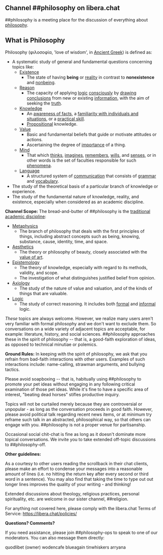 
## Channel ##philosophy on libera.chat
##philosophy is a meeting place for the discussion of everything about [philosophy](https://en.wikipedia.org/wiki/Philosophy).

## What is Philosophy
Philosophy (φιλοσοφία, 'love of wisdom', in [Ancient Greek](https://en.wikipedia.org/wiki/Ancient_Greek "Ancient Greek")) is defined as: 

 - A systematic study of general and fundamental questions concerning topics like:
	 - [Existence](https://en.wikipedia.org/wiki/Existence)
		 - The state of having **being** or [reality](https://en.wikipedia.org/wiki/Reality "Reality") in contrast to **nonexistence** and [nonbeing](https://en.wikipedia.org/wiki/Nonbeing).
	 - [Reason](https://en.wikipedia.org/wiki/Reason)
		 - The capacity of applying [logic](https://en.wikipedia.org/wiki/Logic "Logic") [consciously](https://en.wikipedia.org/wiki/Consciousness "Consciousness") by [drawing conclusions](https://en.wikipedia.org/wiki/Logical_consequence "Logical consequence") from new or existing [information](https://en.wikipedia.org/wiki/Information "Information"), with the aim of seeking the [truth](https://en.wikipedia.org/wiki/Truth).
	 - [Knowledge](https://en.wikipedia.org/wiki/Knowledge)
		 - An [awareness of facts](https://en.wikipedia.org/wiki/Declarative_knowledge "Declarative knowledge"), a [familiarity with individuals and situations](https://en.wikipedia.org/wiki/Knowledge_by_acquaintance "Knowledge by acquaintance"), or a [practical skill](https://en.wikipedia.org/wiki/Procedural_knowledge). 
		 - [Propositional](https://en.wikipedia.org/wiki/Proposition) knowledge.
	 - [Value](https://en.wikipedia.org/wiki/Value_%28ethics_and_social_sciences%29)
		 - Basic and fundamental beliefs that guide or motivate attitudes or actions.
		 - Ascertaining the degree of [importance](https://en.wikipedia.org/wiki/Importance) of a thing.
	 - [Mind](https://en.wikipedia.org/wiki/Mind)
		 - That which [thinks](https://en.wikipedia.org/wiki/Thought "Thought"), [imagines](https://en.wikipedia.org/wiki/Imagination "Imagination"), [remembers](https://en.wikipedia.org/wiki/Memory "Memory"), [wills](https://en.wikipedia.org/wiki/Will_(philosophy) "Will (philosophy)"), and [senses](https://en.wikipedia.org/wiki/Sensation_(psychology) "Sensation (psychology)"), or in other words is the set of faculties responsible for such [phenomena](https://en.wikipedia.org/wiki/Phenomenon).
	 - [Language](https://en.wikipedia.org/wiki/Language)
		 - A structured system of [communication](https://en.wikipedia.org/wiki/Communication "Communication") that consists of [grammar](https://en.wikipedia.org/wiki/Grammar "Grammar") and [vocabulary](https://en.wikipedia.org/wiki/Vocabulary).
 - The study of the theoretical basis of a particular branch of knowledge or experience.
 - The study of the fundamental nature of knowledge, reality, and existence, especially when considered as an academic discipline.

**Channel Scope:**
The bread-and-butter of ##philosophy is the [traditional academic discipline](https://en.wikipedia.org/wiki/Outline_of_philosophy):

 - [Metaphysics](https://en.wikipedia.org/wiki/Metaphysics)
	 - The branch of philosophy that deals with the first principles of things, including abstract concepts such as being, knowing, substance, cause, identity, time, and space.
 - [Aesthetics](https://en.wikipedia.org/wiki/Aesthetics)
     - The theory or philosophy of beauty, closely associated with the [value of art](https://iep.utm.edu/value-of-art/).
 - [Epistemology](https://en.wikipedia.org/wiki/Epistemology)
	 - The theory of knowledge, especially with regard to its methods, validity, and scope.
	 - The investigation of what distinguishes justified belief from opinion.
 - [Axiology](https://en.wikipedia.org/wiki/Axiology)
	 - The study of the nature of value and valuation, and of the kinds of things that are valuable.
 - [Logic](https://en.wikipedia.org/wiki/Philosophy_of_logic)
	 - The study of correct reasoning. It includes both [formal](https://en.wikipedia.org/wiki/Logic#Formal_logic) and [informal](https://en.wikipedia.org/wiki/Logic#Informal_logic) logic.

*These* topics are always welcome. However, we realize many users aren't very familiar with formal philosophy and we don't want to exclude them. So conversations on a wide variety of adjacent topics are acceptable, for example: literature, history, and social sciences. ##philosophy approaches these in the spirit of philosophy -- that is, a good-faith exploration of ideas, as opposed to technical minutiae or polemics.

**Ground Rules:**
In keeping with the spirit of philosophy, we ask that you refrain from bad-faith interactions with other users. Examples of such interactions include: name-calling, strawman arguments, and bullying tactics.

Please avoid soapboxing -- that is, habitually using ##philosophy to promote your pet ideas without engaging in any following critical examination of those pet ideas. While it's fine to have a specific area of interest, "beating dead horses" stifles productive inquiry.

Topics will not be curtailed merely because they are controversial or unpopular - as long as the conversation proceeds in good faith. However, please avoid political talk regarding recent news items, or at minimum try reframe such talk in an abstracted, philosophical way, so that others can engage with you. ##philosophy is not a proper venue for partisanship.

Occasional social chit-chat is fine as long as it doesn't dominate more topical conversations. We invite you to take extended off-topic discussions to ##philosophy-off.

**Other guidelines:**

As a courtesy to other users reading the scrollback in their chat clients, please make an effort to condense your messages into a reasonable amount of lines (i.e. no hitting the return key after every second or third word in a sentence). You may also find that taking the time to type out out longer lines improves the quality of your writing - and thinking!

Extended discussions about theology, religious practices, personal spirituality, etc. are welcome in our sister channel, ##religion.

For anything not covered here, please comply with the libera.chat Terms of Service: https://libera.chat/policies/

**Questions? Comments?**

If you need assistance, please join ##philosophy-ops to speak to one of our moderators. You can also message them directly:

quodlibet (owner)
wodencafe
blueagain
tinwhiskers
arryana
